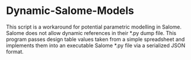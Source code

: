 # Dynamic-Salome-Models
This script is a workaround for potential parametric modelling in Salome. Salome does not allow dynamic references in their *.py dump file. This program passes design table values taken from a simple spreadsheet and implements them into an executable Salome *.py file via a serialized JSON format.
